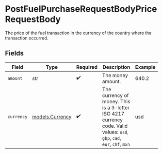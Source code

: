 # PostFuelPurchaseRequestBodyPriceRequestBody

The price of the fuel transaction in the currency of the country where the transaction occurred.


## Fields

| Field                                                                                                                     | Type                                                                                                                      | Required                                                                                                                  | Description                                                                                                               | Example                                                                                                                   |
| ------------------------------------------------------------------------------------------------------------------------- | ------------------------------------------------------------------------------------------------------------------------- | ------------------------------------------------------------------------------------------------------------------------- | ------------------------------------------------------------------------------------------------------------------------- | ------------------------------------------------------------------------------------------------------------------------- |
| `amount`                                                                                                                  | *str*                                                                                                                     | :heavy_check_mark:                                                                                                        | The money amount.                                                                                                         | 640.2                                                                                                                     |
| `currency`                                                                                                                | [models.Currency](../models/currency.md)                                                                                  | :heavy_check_mark:                                                                                                        | The currency of money. This is a 3-letter ISO 4217 currency code.  Valid values: `usd`, `gbp`, `cad`, `eur`, `chf`, `mxn` | usd                                                                                                                       |